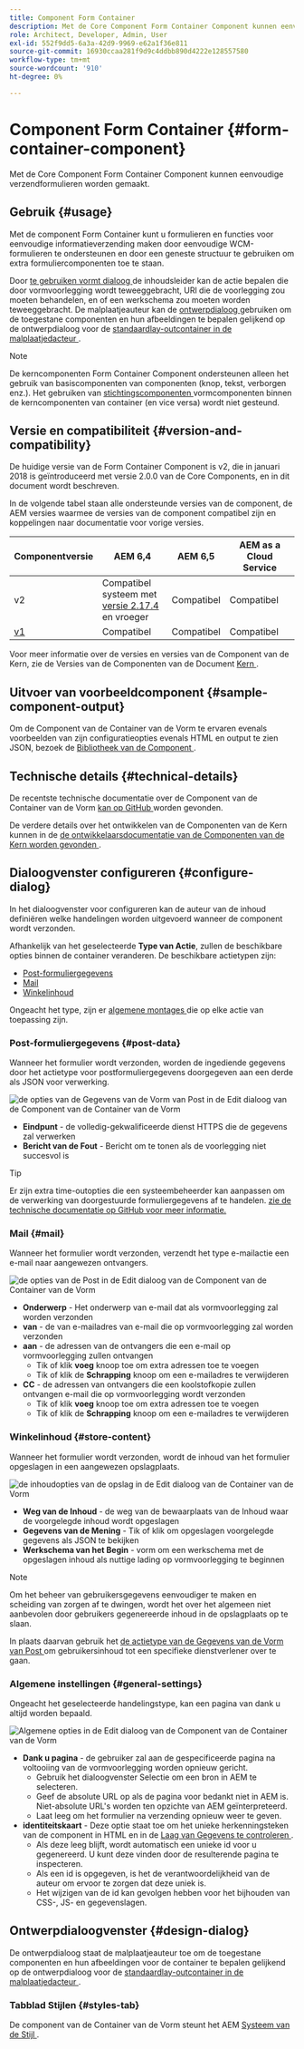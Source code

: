 ```yaml
---
title: Component Form Container
description: Met de Core Component Form Container Component kunnen eenvoudige verzendformulieren worden gemaakt.
role: Architect, Developer, Admin, User
exl-id: 552f9dd5-6a3a-42d9-9969-e62a1f36e811
source-git-commit: 16930ccaa281f9d9c4ddbb890d4222e128557580
workflow-type: tm+mt
source-wordcount: '910'
ht-degree: 0%

---
```


# Component Form Container {#form-container-component}

Met de Core Component Form Container Component kunnen eenvoudige verzendformulieren worden gemaakt.

## Gebruik {#usage}

Met de component Form Container kunt u formulieren en functies voor eenvoudige informatieverzending maken door eenvoudige WCM-formulieren te ondersteunen en door een geneste structuur te gebruiken om extra formuliercomponenten toe te staan.

Door [ te gebruiken vormt dialoog ](#configure-dialog) de inhoudsleider kan de actie bepalen die door vormvoorlegging wordt teweeggebracht, URl die de voorlegging zou moeten behandelen, en of een werkschema zou moeten worden teweeggebracht. De malplaatjeauteur kan de [ ontwerpdialoog ](#design-dialog) gebruiken om de toegestane componenten en hun afbeeldingen te bepalen gelijkend op de ontwerpdialoog voor de [ standaardlay-outcontainer in de malplaatjedacteur ](https://experienceleague.adobe.com/docs/experience-manager-cloud-service/sites/authoring/features/templates.html).

>[!NOTE]
>
>De kerncomponenten Form Container Component ondersteunen alleen het gebruik van basiscomponenten van componenten (knop, tekst, verborgen enz.). Het gebruiken van [ stichtingscomponenten ](https://experienceleague.adobe.com/docs/experience-manager-65/authoring/siteandpage/default-components-foundation.html) vormcomponenten binnen de kerncomponenten van container (en vice versa) wordt niet gesteund.

## Versie en compatibiliteit {#version-and-compatibility}

De huidige versie van de Form Container Component is v2, die in januari 2018 is geïntroduceerd met versie 2.0.0 van de Core Components, en in dit document wordt beschreven.

In de volgende tabel staan alle ondersteunde versies van de component, de AEM versies waarmee de versies van de component compatibel zijn en koppelingen naar documentatie voor vorige versies.

| Componentversie | AEM 6,4 | AEM 6,5 | AEM as a Cloud Service |
|--- |--- |--- |---|
| v2 | Compatibel systeem met <br>[ versie 2.17.4 ](/help/versions.md) en vroeger | Compatibel | Compatibel |
| [ v1 ](/help/components/v1/form-container-v1.md) | Compatibel | Compatibel | Compatibel |

Voor meer informatie over de versies en versies van de Component van de Kern, zie de Versies van de Componenten van de Document [ Kern ](/help/versions.md).

## Uitvoer van voorbeeldcomponent {#sample-component-output}

Om de Component van de Container van de Vorm te ervaren evenals voorbeelden van zijn configuratieopties evenals HTML en output te zien JSON, bezoek de [ Bibliotheek van de Component ](https://adobe.com/go/aem_cmp_library_form_container).

## Technische details {#technical-details}

De recentste technische documentatie over de Component van de Container van de Vorm [ kan op GitHub ](https://adobe.com/go/aem_cmp_tech_form_container_v2) worden gevonden.

De verdere details over het ontwikkelen van de Componenten van de Kern kunnen in de [ de ontwikkelaarsdocumentatie van de Componenten van de Kern worden gevonden ](/help/developing/overview.md).

## Dialoogvenster configureren {#configure-dialog}

In het dialoogvenster voor configureren kan de auteur van de inhoud definiëren welke handelingen worden uitgevoerd wanneer de component wordt verzonden.

Afhankelijk van het geselecteerde **Type van Actie**, zullen de beschikbare opties binnen de container veranderen. De beschikbare actietypen zijn:

* [Post-formuliergegevens](#post-data)
* [Mail](#mail)
* [Winkelinhoud](#store-content)

Ongeacht het type, zijn er [ algemene montages ](#general-settings) die op elke actie van toepassing zijn.

### Post-formuliergegevens {#post-data}

Wanneer het formulier wordt verzonden, worden de ingediende gegevens door het actietype voor postformuliergegevens doorgegeven aan een derde als JSON voor verwerking.

![ de opties van de Gegevens van de Vorm van Post in de Edit dialoog van de Component van de Container van de Vorm ](/help/assets/form-container-edit-post.png)

* **Eindpunt** - de volledig-gekwalificeerde dienst HTTPS die de gegevens zal verwerken
* **Bericht van de Fout** - Bericht om te tonen als de voorlegging niet succesvol is

>[!TIP]
>Er zijn extra time-outopties die een systeembeheerder kan aanpassen om de verwerking van doorgestuurde formuliergegevens af te handelen. [ zie de technische documentatie op GitHub voor meer informatie.](https://github.com/adobe/aem-core-wcm-components/tree/master/content/src/content/jcr_root/apps/core/wcm/components/form/actions/rpc)

### Mail {#mail}

Wanneer het formulier wordt verzonden, verzendt het type e-mailactie een e-mail naar aangewezen ontvangers.

![ de opties van de Post in de Edit dialoog van de Component van de Container van de Vorm ](/help/assets/form-container-edit-mail.png)

* **Onderwerp** - Het onderwerp van e-mail dat als vormvoorlegging zal worden verzonden
* **van** - de van e-mailadres van e-mail die op vormvoorlegging zal worden verzonden
* **aan** - de adressen van de ontvangers die een e-mail op vormvoorlegging zullen ontvangen
   * Tik of klik **voeg** knoop toe om extra adressen toe te voegen
   * Tik of klik de **Schrapping** knoop om een e-mailadres te verwijderen
* **CC** - de adressen van ontvangers die een koolstofkopie zullen ontvangen e-mail die op vormvoorlegging wordt verzonden
   * Tik of klik **voeg** knoop toe om extra adressen toe te voegen
   * Tik of klik de **Schrapping** knoop om een e-mailadres te verwijderen

### Winkelinhoud {#store-content}

Wanneer het formulier wordt verzonden, wordt de inhoud van het formulier opgeslagen in een aangewezen opslagplaats.

![ de inhoudopties van de opslag in de Edit dialoog van de Container van de Vorm ](/help/assets/form-container-edit-store.png)

* **Weg van de Inhoud** - de weg van de bewaarplaats van de Inhoud waar de voorgelegde inhoud wordt opgeslagen
* **Gegevens van de Mening** - Tik of klik om opgeslagen voorgelegde gegevens als JSON te bekijken
* **Werkschema van het Begin** - vorm om een werkschema met de opgeslagen inhoud als nuttige lading op vormvoorlegging te beginnen

>[!NOTE]
>
>Om het beheer van gebruikersgegevens eenvoudiger te maken en scheiding van zorgen af te dwingen, wordt het over het algemeen niet aanbevolen door gebruikers gegenereerde inhoud in de opslagplaats op te slaan.
>
>In plaats daarvan gebruik het [ de actietype van de Gegevens van de Vorm van Post ](#post-data) om gebruikersinhoud tot een specifieke dienstverlener over te gaan.

### Algemene instellingen {#general-settings}

Ongeacht het geselecteerde handelingstype, kan een pagina van dank u altijd worden bepaald.

![ Algemene opties in de Edit dialoog van de Component van de Container van de Vorm ](/help/assets/form-container-edit-general.png)

* **Dank u pagina** - de gebruiker zal aan de gespecificeerde pagina na voltooiing van de vormvoorlegging worden opnieuw gericht.
   * Gebruik het dialoogvenster Selectie om een bron in AEM te selecteren.
   * Geef de absolute URL op als de pagina voor bedankt niet in AEM is. Niet-absolute URL&#39;s worden ten opzichte van AEM geïnterpreteerd.
   * Laat leeg om het formulier na verzending opnieuw weer te geven.
* **identiteitskaart** - Deze optie staat toe om het unieke herkenningsteken van de component in HTML en in de [ Laag van Gegevens te controleren ](/help/developing/data-layer/overview.md).
   * Als deze leeg blijft, wordt automatisch een unieke id voor u gegenereerd. U kunt deze vinden door de resulterende pagina te inspecteren.
   * Als een id is opgegeven, is het de verantwoordelijkheid van de auteur om ervoor te zorgen dat deze uniek is.
   * Het wijzigen van de id kan gevolgen hebben voor het bijhouden van CSS-, JS- en gegevenslagen.

## Ontwerpdialoogvenster {#design-dialog}

De ontwerpdialoog staat de malplaatjeauteur toe om de toegestane componenten en hun afbeeldingen voor de container te bepalen gelijkend op de ontwerpdialoog voor de [ standaardlay-outcontainer in de malplaatjedacteur ](https://experienceleague.adobe.com/docs/experience-manager-cloud-service/sites/authoring/features/templates.html).

### Tabblad Stijlen {#styles-tab}

De component van de Container van de Vorm steunt het AEM [ Systeem van de Stijl ](/help/get-started/authoring.md#component-styling).
